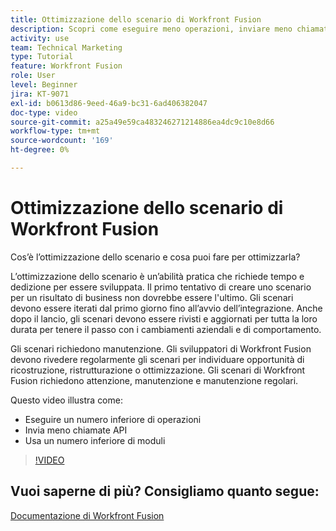 ```yaml
---
title: Ottimizzazione dello scenario di Workfront Fusion
description: Scopri come eseguire meno operazioni, inviare meno chiamate API e utilizzare meno moduli, il tutto in [!DNL Adobe Workfront Fusion].
activity: use
team: Technical Marketing
type: Tutorial
feature: Workfront Fusion
role: User
level: Beginner
jira: KT-9071
exl-id: b0613d86-9eed-46a9-bc31-6ad406382047
doc-type: video
source-git-commit: a25a49e59ca483246271214886ea4dc9c10e8d66
workflow-type: tm+mt
source-wordcount: '169'
ht-degree: 0%

---
```


# Ottimizzazione dello scenario di Workfront Fusion

Cos’è l’ottimizzazione dello scenario e cosa puoi fare per ottimizzarla?

L’ottimizzazione dello scenario è un’abilità pratica che richiede tempo e dedizione per essere sviluppata. Il primo tentativo di creare uno scenario per un risultato di business non dovrebbe essere l&#39;ultimo. Gli scenari devono essere iterati dal primo giorno fino all’avvio dell’integrazione. Anche dopo il lancio, gli scenari devono essere rivisti e aggiornati per tutta la loro durata per tenere il passo con i cambiamenti aziendali e di comportamento.

Gli scenari richiedono manutenzione. Gli sviluppatori di Workfront Fusion devono rivedere regolarmente gli scenari per individuare opportunità di ricostruzione, ristrutturazione o ottimizzazione. Gli scenari di Workfront Fusion richiedono attenzione, manutenzione e manutenzione regolari.

Questo video illustra come:

* Eseguire un numero inferiore di operazioni
* Invia meno chiamate API
* Usa un numero inferiore di moduli

>[!VIDEO](https://video.tv.adobe.com/v/335313/?quality=12&learn=on)

## Vuoi saperne di più? Consigliamo quanto segue:

[Documentazione di Workfront Fusion](https://experienceleague.adobe.com/docs/workfront/using/adobe-workfront-fusion/workfront-fusion-2.html?lang=en)
